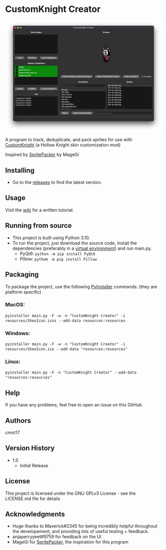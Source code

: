 # CustomKnight Creator

![Example Image](docs/readme_example.png)

A program to track, deduplicate, and pack sprites for use with [CustomKnight](https://github.com/PrashantMohta/HollowKnight.CustomKnight) (a Hollow Knight skin customization mod)

Inspired by [SpritePacker](https://github.com/magegihk/HollowKnight.SpritePacker) by MageGi

## Installing

* Go to the [releases](https://github.com/cmot17/CustomKnight-Creator/releases) to find the latest version.

## Usage


Visit the [wiki](https://github.com/cmot17/CustomKnight-Creator/wiki) for a written tutorial.


## Running from source

* This project is built using Python 3.10.
* To run the project, just download the source code, install the dependencies (preferably in a [virtual environment](https://docs.python.org/3/tutorial/venv.html)) and run main.py.
    * PyQt6: `python -m pip install PyQt6`
    * Pillow: `pythom -m pip install Pillow`

## Packaging

To package the project, use the following [PyInstaller](https://github.com/pyinstaller/pyinstaller) commands: (they are platform specific)

### MacOS:
```
pyinstaller main.py -F -w -n "CustomKnight Creator" -i resources/SheoIcon.icns --add-data resources:resources
```
### Windows:
```
pyinstaller main.py -F -w -n "CustomKnight Creator" -i resources/SheoIcon.ico --add-data "resources;resources"
```
### Linux:
```
pyinstaller main.py -F -n "CustomKnight Creator" --add-data "resources:resources"
```

## Help

If you have any problems, feel free to open an issue on this GitHub.

## Authors
cmot17

## Version History

* 1.0
    * Initial Release

## License

This project is licensed under the GNU GPLv3 License - see the LICENSE.md file for details

## Acknowledgments

* Huge thanks to Maverick#2345 for being incredibly helpful throughout the developement, and providing lots of useful testing + feedback.
* anjaperryyeet#9759 for feedback on the UI
* MageGi for [SpritePacker](https://github.com/magegihk/HollowKnight.SpritePacker), the inspiration for this program
